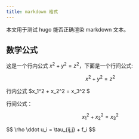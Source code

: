 ```yaml
---
title: markdown 格式
---
```


本文用于测试 hugo 能否正确渲染 markdown 文本。

## 数学公式

这是一个行内公式 $x^2+y^2=z^2$，下面是一个行间公式:

$$ x^2+y^2=z^2 $$

行内公式 $x_1^2 + x_2^2 = x_3^2 $

行间公式：

$$ x_1^2 + x_2^2 = x_3^2 $$

<div>$$ \rho \ddot u_i = \tau_{ij,j} + f_i $$</div>
